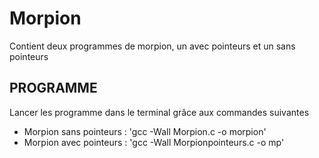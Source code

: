 # Morpion
Contient deux programmes de morpion, un avec pointeurs et un sans pointeurs

## PROGRAMME ##
Lancer les programme dans le terminal grâce aux commandes suivantes
- Morpion sans pointeurs : 'gcc -Wall Morpion.c -o morpion'
- Morpion avec pointeurs : 'gcc -Wall Morpionpointeurs.c -o mp'